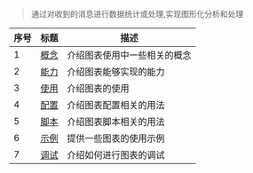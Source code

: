 > 通过对收到的消息进行数据统计或处理,实现图形化分析和处理

| 序号 | 标题                              | 描述                         |
| ---- | --------------------------------- | ---------------------------- |
| 1    | [概念](zh-cn/chart/concept.md)    | 介绍图表使用中一些相关的概念 |
| 2    | [能力](zh-cn/chart/capability.md) | 介绍图表能够实现的能力       |
| 3    | [使用](zh-cn/chart/usage.md)      | 介绍图表的使用               |
| 4    | [配置](zh-cn/chart/option.md)     | 介绍图表配置相关的用法       |
| 5    | [脚本](zh-cn/chart/script.md)     | 介绍图表脚本相关的用法       |
| 6    | [示例](zh-cn/chart/demo.md)       | 提供一些图表的使用示例       |
| 7    | [调试](zh-cn/chart/debug.md)      | 介绍如何进行图表的调试       |
